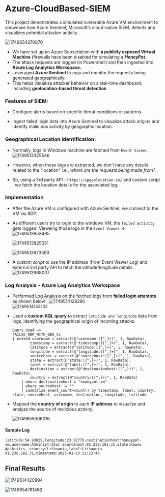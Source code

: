 # Azure-CloudBased-SIEM
This project demonstrates a simulated vulnerable Azure VM environment to showcase how Azure Sentinel, Microsoft’s cloud-native SIEM, detects and visualizes potential attacker activity.

![1749654270870](image/README/1749654270870.png)

- We have set up an Azure Subscription with **a publicly exposed Virtual Machine** (firewalls have been disabled for simulating a **_HoneyPot_**.
- The attack requests are logged (in Powershell) and then ingested into **Azure Log Analytics Workspace.**
- Leveraged **Azure Sentinel** to map and monitor the requests being generated geographically.
- This helps visualise attacker behavior on a real-time dashboard, including **geolocation-based threat detection**.


### Features of SIEM:
- Configure alerts based on specific threat conditions or patterns.

- Ingest failed login data into Azure Sentinel to visualize attack origins and identify malicious activity by geographic location.


### Geographical Location Identification:

- Normally, logs in Windows machine are fetched from `Event Viewer`.
    ![1749513325546](image/README/1749513325546.png)
- However, when those logs are extracted, we don't have any details related to the "location" i.e., _where are the requests being made from?_.

- So, using a 3rd party API - `https://ipgeolocation.io/` and custom script , we fetch the location details for the associated log.


### Implementation

- After the Azure VM is configured with Azure Sentinel, we connect to the VM via RDP. 
- As different users try to login to the windows VM, the `failed activity` gets logged. Vieweing those logs in the `Event Viewer` =>
    ![1749513653485](image/README/1749513653485.png)

    ![1749513825051](image/README/1749513825051.png)

    ![1749513873593](image/README/1749513873593.png)

- A *custom script* to use the IP address (from Event Viewer Log) and external 3rd party API to fetch the latitude/longitude details.
![1749513968007](image/README/1749513968007.png)


### Log Analysis - Azure Log Analytics Workspace
- Performed Log Analysis on the fetched logs from **failed login attempts** as shown below :
    ![1749514129296](image/README/1749514129296.png)<br>
    ![1749514152132](image/README/1749514152132.png)<br>

- Used a **custom KQL query** to extract `latitude and longitude` data from logs, identifying the geographical origin of incoming attacks.
    ```
    Query Used =>
    FAILED_RDP_WITH_GEO_CL
    | extend username = extract(@"username:([^,]+)", 1, RawData),
            timestamp = extract(@"timestamp:([^,]+)", 1, RawData),
            latitude = extract(@"latitude:([^,]+)", 1, RawData),
            longitude = extract(@"longitude:([^,]+)", 1, RawData),
            sourcehost = extract(@"sourcehost:([^,]+)", 1, RawData),
            state = extract(@"state:([^,]+)", 1, RawData),
            label = extract(@"label:([^,]+)", 1, RawData),
            destination = extract(@"destinationhost:([^,]+)", 1, RawData),
            country = extract(@"country:([^,]+)", 1, RawData)
        | where destinationhost = "honeypot-vm"
        | where sourcehost != ""
        | summarize event_count=count() by timestamp, label, country, state, sourcehost, username, destination, longitude, latitude

    ```

- Mapped the **country of origin** to each **IP address** to visualize and analyze the source of malicious activity.

    ![1749655006016](image/README/1749655006016.png)

#### Sample Log 
```
latitude:54.89029,longitude:23.92775,destinationhost:honeypot-vm,username:Administrator,sourcehost:91.238.181.31,state:Kauno Apskritis, country:Lithuania,label:Lithuania - 91.238.181.31,timestamp:2025-01-13 21:23:46
```

## Final Results

![1749514420894](image/README/1749514420894.png) <br>

![1749654761462](image/README/1749654761462.png)